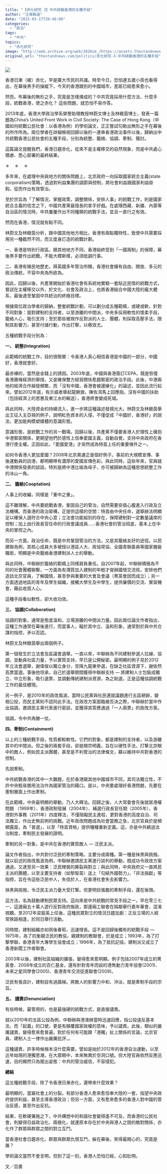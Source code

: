 ```yaml
---
title: "【赤化研究 3】中共統戰香港的五種手段"
author: "立場報道"
date: "2015-03-17T20:48:00"
categories:
  - "政治"
tags:
  - "中共"
topics:
  - "赤化研究"
image: "http://web.archive.org/web/2020im_/https://assets.thestandnews.com/media/photos/china-32_wKBbb.png"
original_url: "thestandnews.com/politics/赤化研究-3-中共統戰香港的五種手段"
---
```

![](http://web.archive.org/web/2020im_/https://assets.thestandnews.com/media/photos/china-32_wKBbb.png)

香港日漸（被）赤化，早是廣大市民的共識。時至今日，恐怕連五歲小孩也看得出，在幕後黑手的操縱下，今天的香港跟別的中國城市，差距已經愈來愈小。

然而，布幕後的無形之手，究竟是怎樣煉成的？中共究竟採用什麼方法、什麼手段，統戰香港，使之赤化？ 這些問題，就恐怕不易作答。

2013年底，香港大學政治學系榮譽助理教授林蔚文博士及林緻茵博士，發表一篇題為China’s United Front Work in Civil Society: The Case of Hong Kong（中國如何統戰公民社會：以香港為例）的學術論文，正正嘗試勾勒出無形之手在幕後的所作所為。兩位學者在詳細檢視回歸以後的一連串香港政治事件以後，歸納出中共統戰香港公民社會的五種手段，分別為統整、籠絡、協調、牽制、聲討。

這篇論文提醒我們，香港日趨赤化，從來不是主權移交的自然現象，而是中共處心積慮、悉心部署的最終結果。

＊    ＊    ＊

多年來，在處理中央與地方的關係問題上，北京政府一向採取國家統合主義(state corporatism)策略，透過對利益集團的調節與控制，將社會利益跟國家利益掛鈎，從而作出有效管治。

至於宗旨為「了解情況，掌握政策，調整關係，安排人事」的統戰工作，則是國家統合主義的信念之下，中國共產黨最擅長的拿手好戲。在處理西藏、新疆、內蒙等自治區的情況時，中共屢屢作出不同種類的統戰手法，並且一直行之有效。

然而在香港，情況就有點不同。

林蔚文及林緻茵分析，跟中國其他地方相比，香港有兩點獨特性，致使中共需要採用另一種截然不同，而又度身訂造的統戰計劃。

一、香港是特別行政區。跟其他地方不同，香港始終受到「一國兩制」的保障，幕後黑手要作出統戰，不能大模斯樣，必須低調行事。

二、香港有殖民地歷史。拜英國多年管治所賜，香港社會擁有自由、開放、多元的政治傳統，不容中央為所欲為。

因此，回歸以後，共產黨開始於香港社會有系統地實驗一套貼近民情的統戰方式，嘗試在主權移交以外，於文化、社會及政治上，也將香港結合中國大陸的龐大體系，最後達至鞏固中共統治的終極目標。

根據兩位政治學者的歸納，整套統戰計劃，可以劃分成五種範疇，或硬或軟，針對不同對象：面對建制的支持者，以至游離的中間派，中央多採用軟性的懷柔手段，籠絡人心，吸引支持；至於那些被視作反對派的人士、團體，則採取高壓手法，限制其影響力，甚至付諸行動，作出打撃，以儆效尤。

五種統戰手段分別為：

**一、 統整(Integration)**

此範疇的統戰工作，目的很簡單：令香港人真心相信香港是中國的一部分，中國好，香港就會好。

最赤裸的，當然是金錢上的誘因。2003年底，中國與香港簽訂CEPA，既是恢復香港蕭條經濟的舉措，又是確保雙方經貿關係愈趨緊密的政治手段。此後，中港兩地的經濟合作越發頻繁，而「沒有中國，香港會被邊緣化」的論述，並因此流行起來。譬如2012年底，有示威者舉起龍獅旗，陳佐洱馬上回應指，沒有中國的扶助（包括經濟上的恩惠及東江水的輸送），香港將會變成死城。

與此同時，大陸資金的持續流入，進一步將這種論述發揚光大。林蔚文及林緻茵舉出王征入主亞視的例子，說明紅色資本的入侵，不僅促成「中國好，香港好」的說法，更加能夠模塑媒體的意識形態。

意識形態，是統戰工作的另一戰場。回歸以後，共產黨不僅要香港人於理性上擁抱中港緊密關係，更期望他們於感性上信奉愛國主義，自動自覺，支持中央政府在香港行使主權。正因如此，「愛國愛港」才突然成為特首上任的重要條件之一。

如何令香港人更加愛國？2008年北京奧運正是個好例子。事前的大規模宣傳、事後運動員的訪港，都明顯帶有濃厚的愛國宣傳色彩。與此同時，這些年來，官員就中港關係發表的談話，特別是將中港比喻為母子，亦可被歸納為這種思想統整工作的冰山一角。

**二、 籠絡(Cooptation)**

人事上的收編，同樣是「重中之重」。

這不難理解，中共要統戰香港，鞏固自己的管治，自然需要安插心腹進入行政及立法機構。而香港的政治架構，正提供這樣的空間：特首由中央任命，選舉辦法明顯足以確保人選符合中央心意；立法會功能組別的存在，保障建制對一定數量議席的控制；加上由行政長官任命的行政會議成員……香港社會的管治班底，基本上在中央的掌控之內。

而另一方面，政治任命，既是中共鞏固管治的方法，又是其籠絡友好的途徑。以民建聯為例，其核心成員大多被授以港區人大、政協常協、全國青聯委員等國家層級職銜，明顯是中央籠絡香港建制派人士的舉動。

與此同時，中聯辦於籠絡的範疇上同樣肩負重任。自2007年起，中聯辦積極為不同的社會團體聯繫，一方面為有潛質加入建制的年輕才俊辦國情交流班，安排他們造訪北京官員，了解國情，甚至參與重要的大會及會議（菁英會因而成立）；另一方面透過地區的青年及學生組織，接觸大學生及中學生，提供廉價的交流、實習機會，藉此收買人心。

這種手段看似軟性，卻大收功效。

**三、 協調(Collaboration)**

協調的對象，通常是態度溫和，立場游離的中間派力量。因此兩位論文作者指出，這種工作通常在幕後進行，而當事人，礙於其中立、溫和形象，通常對於與中共合謀的指控，矛以否認。

林蔚文及林緻茵舉出兩個例子。

第一個發生於立法會及區議會選舉。一直以來，中聯辦為不同建制參選人拉線、協調，並動員社區力量，予以實質支持，早已是公開秘密。最明顯的例子見於2012年立法會選舉，謝偉俊以獨立身分，空降九龍東參選，在缺乏社區資源下，謝依然高票當選。事後他坦承，自己於選舉期間獲得中聯辦支持 — 將建制人士包裝成獨立、中立形象，吸引選票，並調動傳統建制派資源，為之助選，正是這種協調統戰工作的最佳體現。

另一例子，是2010年的政改風波。當時公民黨與社民連就議題進行五區總辭，變相公投，而民主黨則不認同此手法。在政改方案面臨被否決之際，中聯辦於當中作出協調，邀請民主黨代表進行密談，並獲得其答應通過「一人兩票」的政改方案。

協調，令中共再勝一仗。

**四、牽制(Containment)**

以上的三種統戰手段，性質都較軟性。它們的對象，都是建制的支持者，以及游離其中的中間派。但之後的兩套手段，卻是開宗明義，旨在以硬性手法，打撃北京眼中的敵人，例如民主派團體，甚至是不利管治的法律條文，藉以維持中共對香港的控制。

先說牽制。

中共統戰香港的其中一大難題，在於香港跟其他中國城市不同，其司法獨立性，不許中央輕易挪用法治作為國家管治的藉口。是以，中央要處理好香港問題，先要在憲制層面上作出牽制。

在此範疇，中央最明顯的舉動，乃人大釋法。回歸之後，人大常委會先後就居港權問題 （1999年）、香港政制發展（2004年）、補選行政長官任期（2005年）、香港對外事務（2011年）四度釋法，不僅阻礙民主進程，更對香港的高度自治、司法獨立，作出史無前例的挑戰。近年政改問題成為社會當務之急，北京官員於是頻頻露面，為「普選」，以至「特首資格」提供種種重新定義。這，亦是中共繞過法治制度，牽制民主發展的證明。

牽制的另一對象，是中共在香港的實質敵人 — 泛民主派。

論文作者指出，中共對付泛民的牽制策略，主要分成兩種。第一種是抹黑與挑撥。就以前述的政改風波為例，中聯辦邀請民主黨進行談判的舉動，既成功令政改方案通過，又達至另一效果：泛民陣營的撕裂與對立；與此同時，中央政府又一直將民主派的團體，以至主要支持者（如黎智英）送上「勾結外國勢力」、「非法捐獻」等指控，旨在令這些泛民中人，失信於人，在香港社會失去影響力。

抹黑與挑撥，令泛民主派力量大受打撃。但更明目張膽的牽制手段，還在後頭。

這方法，名為鼓動建制民眾支持。這向來是中共統戰的常見手段之一，早在零三七一，這邊廂五十萬人遊行反對政府施政，那邊廂工聯會在隔鄰舉行嘉年華會，混淆視聽。至2012年梁振英上任後，這種民眾對立的情況日趨加劇：正反立場的人經常狹路相逢，於同日舉行活動。

同時間，建制組織亦如雨後春筍，迅速增長。這不是回歸後獨有的統戰手段 — 1975年，為了抗衡親泛民的教協，親建制的教聯會，於是成立；1993年，為了打撃學聯，香港青年大專學生協會成立；1996年，為了抵抗記協，建制派又成立了香港新聞工作者聯會。

2003年以後，建制社區組織的擴張，變得愈來愈明顯。例子包括2007年成立的菁英會、2008年成立的百仁基金，還有針對青年而設的港雋動力青年協會(2001)、未來之星同學會(2005)、香港青年交流促進聯會(2009)。

泛民有張良計，建制自有過牆梯。將敵人的影響力中和、沖淡，就是牽制手段的宗旨。

**五、 譴責(Denunciation)**

有些時候，最管用的，也是最強硬的統戰方式，是直接譴責。

就以2010年的五區公投為例，中聯辦與港澳辦當時迅速回應，指公投違反基本法，而「起義」的口號，更是有顛覆國家政權的意味，予以譴責。此後，類似的嚴厲譴責，變得愈來愈普遍，對於任何有可能跟「港獨」扯上關係的言論，北京官員、建制人士一律作出嚴厲批評，。

這種譴責，許多時候根本沒什麼需要。譬如是始於2012年的香港自治運動，以至近年始現的港獨思潮，在大眾眼中，本來無異於空洞口號。但大陸官員依然反應迅速，目的顯然只為擺出姿態：中共的管治威信，不容侵犯。

**總結**

這五種統戰手段，除了令香港日漸赤化，還帶來什麼效果？

最明顯的，當屬社會上的分裂。有部分香港人愈來愈信奉大陸的一套，指望中央政府提供利益，甚至主導香港政治；但另一方面，又有愈來愈多的香港人對中國的管治反感，甚至作出反抗。

結果，在軟硬兼施之下，中共構想中的和諧社會變得遙不可及，而香港的公民社會，則變得日益政治化、兩極化，就連原本存在於中央與港人之間的敵對關係，亦化作了群眾與群眾之間的對立互鬥。

當香港社會日趨赤化，群眾與群眾仇恨互鬥，躲在幕後，笑得最開心的，究竟是誰？

學術論文當然不會言明，但到了這一刻，香港人恐怕已經，心知肚明。

文／亞裹